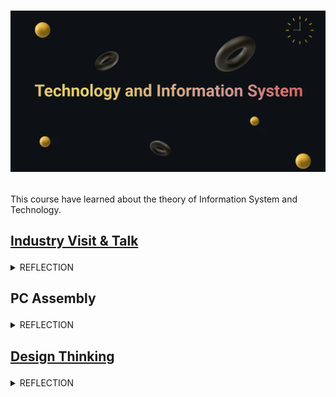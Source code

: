 <h1>
<p align=”center”>
<img width=”200" height=”200" src="https://github.com/SabrinaHeng/Technology-Information-System/blob/main/Make%20your%20README%20(1).png" alt=”my banner”>
</p>
</h1>

This course have learned about the theory of Information System and Technology.

<h2>
  
  [Industry Visit & Talk](https://github.com/SabrinaHeng/Technology-Information-System/tree/main/Assignment)

</h2>

<details>
  
  <summary>REFLECTION</summary></br>
  <p>Reflecting back on my recent industrial visit to Petronas and Huawei, I was fortunate to have the opportunity to experience these companies firsthand. The visit provided me with an invaluable insight into the lives of those in the computer industry, whom I will undoubtedly encounter in the future. The talk during industrial visit was particularly inspiring, and it has encouraged me to embrace the challenges, experiences, and difficulties that lie ahead.</br></br>
    The talk have emphasized the importance of continuous learning throughout our lives, particularly in computer science, where skills and knowledge are constantly evolving. To conclude, I am eager to become more involved in this field and intend to dedicate my free time to learning additional techniques and enhancing my understanding to become more knowledgeable in this area.</p>

</details>

<h2>
  
  PC Assembly

</h2>

<details>
  
  <summary>REFLECTION</summary></br>
  <p>    Through the PC Assembly course, I have gained an in-depth understanding of the internal hardware components of a CPU and how they're manufactured. Additionally, I've been introduced to various hardware elements, including the hard disk drive, RAM, power supply, and others. Assembling a CPU allowed me to witness the internal structure of the device firsthand, which was a remarkable experience.</p>

</details>

<h2>

  [Design Thinking](https://github.com/SabrinaHeng/Technology-Information-System/tree/main/Assignment/Design%20Thinking)

</h2>

<details>
  
  <summary>REFLECTION</summary></br>
   <p>Through the study of design thinking, I have learned valuable problem-solving skills and logical thinking abilities that are essential to my chosen program. Additionally, I have learned the significance of effective teamwork in completing tasks assigned by our lecturer. As a group leader, I have also learned to guide my team to success by ensuring the completion of all assigned tasks.</p>

</details>
